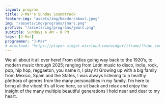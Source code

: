 ```yaml
---
layout: program
title: J-Mar's Sunday Soundtrack
feature-img: "assets/img/header/about.jpeg"
img: "/assets/img/programs/jmars.png"
profile: "/assets/img/programs/jmars.png"
subtitle: Sundays 6 AM - 8 PM
tags: [J-Mar]
programmer: "J-Mar"
# mixcloud: "https://player-widget.mixcloud.com/widget/iframe/?hide_cover=1&feed=%2Ftropicofm%2Fplaylists%2Fammudo%2F"
---
```


We all about it all over here! From oldies going way back to the 1920’s, to modern music through 2025; ranging from Latin music to disco, indie, rock, pop, hip hop, reggaeton, you name it, I play it! Growing up with a big family from Mexico, Spain and the States, I was always listening to a healthy plethora of genres from the many personalities in my family. I’m here to bring all the vibes! It’s all love here, so sit back and relax and enjoy the insight of the many multiple beautiful generations I hold near and dear to my heart.

